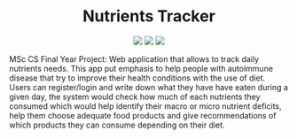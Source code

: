 <h1 align="center">Nutrients Tracker</h1>

<p align="center">
  <img src="https://img.shields.io/github/license/karolku/nutrients_tracker">
  <img src="https://img.shields.io/github/languages/count/karolku/nutrients_tracker">
  <img src="https://img.shields.io/badge/madeby-karolku-green">
</p>

  MSc CS Final Year Project:  Web application that allows to track daily nutrients needs.
  This app put emphasis to help people with autoimmune disease that try to improve their
  health conditions with the use of diet. Users can register/login and write down what
  they have have eaten during a given day, the system would check how much of each nutrients
  they consumed which would help identify their macro or micro nutrient deficits, help them
  choose adequate food products and give recommendations of which products they can consume
  depending on their diet.
